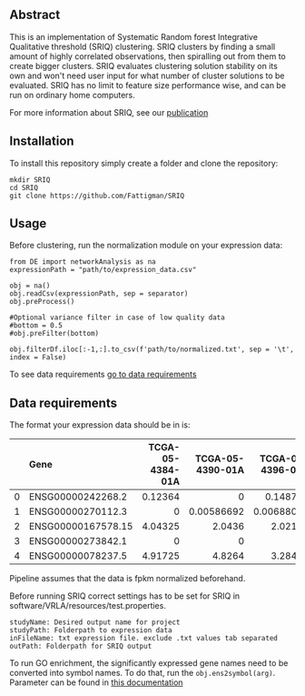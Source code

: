 ## Abstract
This is an implementation of Systematic Random forest Integrative Qualitative threshold (SRIQ) clustering.
SRIQ clusters by finding a small amount of highly correlated observations, then spiralling out from them to create bigger clusters.
SRIQ evaluates clustering solution stability on its own and won't need user input for what number of cluster solutions to be evaluated.
SRIQ has no limit to feature size performance wise, and can be run on ordinary home computers.

For more information about SRIQ, see our [publication](https://www.youtube.com/watch?v=dQw4w9WgXcQ)

## Installation

To install this repository simply create a folder and clone the repository:
```
mkdir SRIQ
cd SRIQ
git clone https://github.com/Fattigman/SRIQ
```
## Usage

Before clustering, run the normalization module on your expression data:
```
from DE import networkAnalysis as na
expressionPath = "path/to/expression_data.csv"

obj = na()
obj.readCsv(expressionPath, sep = separator)
obj.preProcess()

#Optional variance filter in case of low quality data
#bottom = 0.5
#obj.preFilter(bottom)

obj.filterDf.iloc[:-1,:].to_csv(f'path/to/normalized.txt', sep = '\t', index = False)
```

To see data requirements [go to data requirements](#-data-requirements)

## Data requirements

The format your expression data should be in is:

|    | Gene               |   TCGA-05-4384-01A |   TCGA-05-4390-01A |   TCGA-05-4396-01A |   TCGA-05-4405-01A |   TCGA-05-4410-01A |
|---:|:-------------------|-------------------:|-------------------:|-------------------:|-------------------:|-------------------:|
|  0 | ENSG00000242268.2  |            0.12364 |         0          |         0.148773   |         0          |            0       |
|  1 | ENSG00000270112.3  |            0       |         0.00586692 |         0.00688089 |         0.00639122 |            0       |
|  2 | ENSG00000167578.15 |            4.04325 |         2.0436     |         2.02117    |         3.11505    |            5.08969 |
|  3 | ENSG00000273842.1  |            0       |         0          |         0          |         0          |            0       |
|  4 | ENSG00000078237.5  |            4.91725 |         4.8264     |         3.28451    |         4.13261    |            4.65857 |


Pipeline assumes that the data is fpkm normalized beforehand.

Before running SRIQ correct settings has to be set for SRIQ in software/VRLA/resources/test.properties.

```
studyName: Desired output name for project
studyPath: Folderpath to expression data
inFileName: txt expression file. exclude .txt values tab separated
outPath: Folderpath for SRIQ output
```
To run GO enrichment, the significantly expressed gene names need to be converted into symbol names.
To do that, run the `obj.ens2symbol(arg)`. Parameter can be found in [this documentation](https://docs.mygene.info/en/latest/doc/query_service.html)
